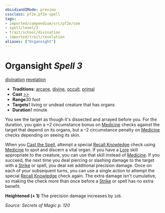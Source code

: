 ```yaml
---
obsidianUIMode: preview
cssclass: pf2e,pf2e-spell
tags:
- imported/compendium/src/pf2e/som
- spell/level/3
- trait/school/divination
- imported/trait/revelation
aliases: ["Organsight"]
---
```

# Organsight *Spell 3*   
[divination](divination.md)  [revelation](revelation.md)  

- **Traditions**: [arcane](arcane.md), [divine](divine.md), [occult](occult.md), [primal](primal.md)
- **Cast** [>>](chapter-9-playing-the-game.md#Actions "Two-Action") 
- **Range**30 foot
- **Targets**1 living or undead creature that has organs
- **Duration**1 minute

You see the target as though it's dissected and arrayed before you. For the duration, you gain a +2 circumstance bonus on [Medicine](../skills.md#Medicine) checks against the target that depend on its organs, but a –2 circumstance penalty on [Medicine](../skills.md#Medicine) checks depending on seeing its skin.

When you [Cast the Spell](cast-a-spell.md), attempt a special [Recall Knowledge](recall-knowledge.md) check using [Medicine](../skills.md#Medicine) to spot and discern a vital organ. If you have a [Lore](../skills.md#Lore) skill appropriate to the creature, you can use that skill instead of [Medicine](../skills.md#Medicine). If you succeed, the next time you deal piercing or slashing damage to the target with a [Strike](strike.md) or spell, you deal `4d6` additional precision damage. Once on each of your subsequent turns, you can use a single action to attempt the special [Recall Knowledge](recall-knowledge.md) check again. The extra damage isn't cumulative, so making the check more than once before a [Strike](strike.md) or spell has no extra benefit.

**Heightened (+ 1)** The precision damage increases by `1d6`.

*Source: Secrets of Magic p. 120*